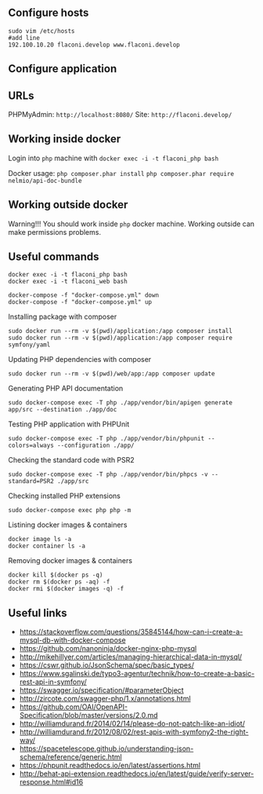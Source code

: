 ## Configure hosts
```
sudo vim /etc/hosts
#add line
192.100.10.20 flaconi.develop www.flaconi.develop
```



## Configure application


## URLs
PHPMyAdmin: `http://localhost:8080/`
Site: `http://flaconi.develop/`


## Working inside docker
Login into `php` machine with `docker exec -i -t flaconi_php bash`

Docker usage:
```php composer.phar install```
```php composer.phar require nelmio/api-doc-bundle```

## Working outside docker

Warning!!! You should work inside `php` docker machine. Working outside can make permissions problems.


## Useful commands
```
docker exec -i -t flaconi_php bash
docker exec -i -t flaconi_web bash
```

```
docker-compose -f "docker-compose.yml" down
docker-compose -f "docker-compose.yml" up
```

Installing package with composer
```
sudo docker run --rm -v $(pwd)/application:/app composer install
sudo docker run --rm -v $(pwd)/application:/app composer require symfony/yaml
```

Updating PHP dependencies with composer
```
sudo docker run --rm -v $(pwd)/web/app:/app composer update
```

Generating PHP API documentation
```
sudo docker-compose exec -T php ./app/vendor/bin/apigen generate app/src --destination ./app/doc
```

Testing PHP application with PHPUnit
```
sudo docker-compose exec -T php ./app/vendor/bin/phpunit --colors=always --configuration ./app/
```

Checking the standard code with PSR2
```
sudo docker-compose exec -T php ./app/vendor/bin/phpcs -v --standard=PSR2 ./app/src
```

Checking installed PHP extensions
```
sudo docker-compose exec php php -m
```

Listining docker images & containers
```
docker image ls -a
docker container ls -a
```

Removing docker images & containers
```
docker kill $(docker ps -q)
docker rm $(docker ps -aq) -f
docker rmi $(docker images -q) -f
```


## Useful links

 * https://stackoverflow.com/questions/35845144/how-can-i-create-a-mysql-db-with-docker-compose
 * https://github.com/nanoninja/docker-nginx-php-mysql
 * http://mikehillyer.com/articles/managing-hierarchical-data-in-mysql/
 * https://cswr.github.io/JsonSchema/spec/basic_types/
 * https://www.sgalinski.de/typo3-agentur/technik/how-to-create-a-basic-rest-api-in-symfony/
 * https://swagger.io/specification/#parameterObject
 * http://zircote.com/swagger-php/1.x/annotations.html
 * https://github.com/OAI/OpenAPI-Specification/blob/master/versions/2.0.md
 * http://williamdurand.fr/2014/02/14/please-do-not-patch-like-an-idiot/
 * http://williamdurand.fr/2012/08/02/rest-apis-with-symfony2-the-right-way/
 * https://spacetelescope.github.io/understanding-json-schema/reference/generic.html
 * https://phpunit.readthedocs.io/en/latest/assertions.html
 * http://behat-api-extension.readthedocs.io/en/latest/guide/verify-server-response.html#id16